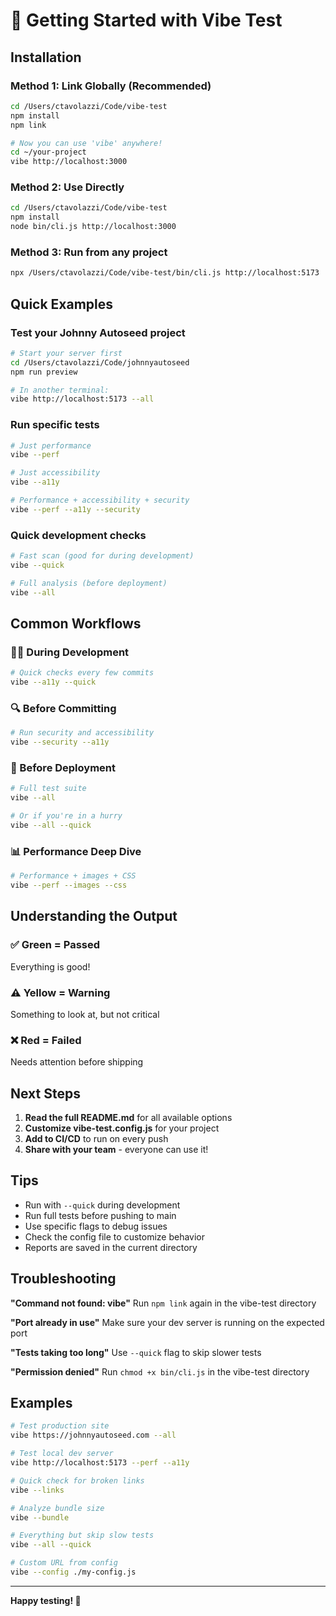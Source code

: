 # 🚀 Getting Started with Vibe Test

## Installation

### Method 1: Link Globally (Recommended)
```bash
cd /Users/ctavolazzi/Code/vibe-test
npm install
npm link

# Now you can use 'vibe' anywhere!
cd ~/your-project
vibe http://localhost:3000
```

### Method 2: Use Directly
```bash
cd /Users/ctavolazzi/Code/vibe-test
npm install
node bin/cli.js http://localhost:3000
```

### Method 3: Run from any project
```bash
npx /Users/ctavolazzi/Code/vibe-test/bin/cli.js http://localhost:5173
```

## Quick Examples

### Test your Johnny Autoseed project
```bash
# Start your server first
cd /Users/ctavolazzi/Code/johnnyautoseed
npm run preview

# In another terminal:
vibe http://localhost:5173 --all
```

### Run specific tests
```bash
# Just performance
vibe --perf

# Just accessibility
vibe --a11y

# Performance + accessibility + security
vibe --perf --a11y --security
```

### Quick development checks
```bash
# Fast scan (good for during development)
vibe --quick

# Full analysis (before deployment)
vibe --all
```

## Common Workflows

### 🏃‍♂️ During Development
```bash
# Quick checks every few commits
vibe --a11y --quick
```

### 🔍 Before Committing
```bash
# Run security and accessibility
vibe --security --a11y
```

### 🚢 Before Deployment
```bash
# Full test suite
vibe --all

# Or if you're in a hurry
vibe --all --quick
```

### 📊 Performance Deep Dive
```bash
# Performance + images + CSS
vibe --perf --images --css
```

## Understanding the Output

### ✅ Green = Passed
Everything is good!

### ⚠️ Yellow = Warning
Something to look at, but not critical

### ❌ Red = Failed
Needs attention before shipping

## Next Steps

1. **Read the full README.md** for all available options
2. **Customize vibe-test.config.js** for your project
3. **Add to CI/CD** to run on every push
4. **Share with your team** - everyone can use it!

## Tips

- Run with `--quick` during development
- Run full tests before pushing to main
- Use specific flags to debug issues
- Check the config file to customize behavior
- Reports are saved in the current directory

## Troubleshooting

**"Command not found: vibe"**
Run `npm link` again in the vibe-test directory

**"Port already in use"**
Make sure your dev server is running on the expected port

**"Tests taking too long"**
Use `--quick` flag to skip slower tests

**"Permission denied"**
Run `chmod +x bin/cli.js` in the vibe-test directory

## Examples

```bash
# Test production site
vibe https://johnnyautoseed.com --all

# Test local dev server
vibe http://localhost:5173 --perf --a11y

# Quick check for broken links
vibe --links

# Analyze bundle size
vibe --bundle

# Everything but skip slow tests
vibe --all --quick

# Custom URL from config
vibe --config ./my-config.js
```

---

**Happy testing! 🎉**

